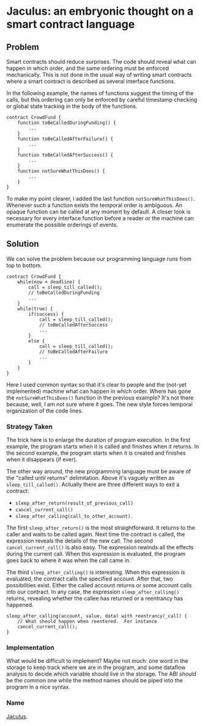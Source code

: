 # Jaculus: an embryonic thought on a smart contract language

## Problem

Smart contracts should reduce surprises.
The code should reveal what can happen in which order, and the same
ordering must be enforced mechanically.  This is not done in the usual
way of writing smart contracts where a smart contract is described as
several interface functions.

In the following example, the names of functions suggest the timing of
the calls, but this ordering can only be enforced by careful timestamp
checking or global state tracking in the body of the functions.
```
contract CrowdFund {
	function toBeCalledDuringFunding() {
		...
	}
	function toBeCalledAfterFailure() {
		...
	}
	function toBeCalledAfterSuccess() {
		...
	}
	function notSureWhatThisDoes() {
		...
	}
}
```
To make my point clearer, I added the last function
`notSureWhatThisDoes()`.  Whenever such a function exists the
temporal order is ambiguous. An opaque function can be called
at any moment by default.  A closer look is necessary for every
interface function before a reader or the machine can enumerate
the possible orderings of events.

## Solution

We can solve the problem because our programming language runs from
top to bottom.

```
contract CrowdFund {
	while(now < deadline) {
		call = sleep_till_called();
		// toBeCalledDuringFunding
		...
	}
	while(true) {
		if(success) {
			call = sleep_till_called();
			// toBeCalledAfterSuccess
			...
		}
		else {
			call = sleep_till_called();
			// toBeCalledAfterFailure
			...
		}
	}
}
```
Here I used common syntax so that it's clear to people and the
(not-yet implemented) machine what can happen in which order.
Where has gone the `notSureWhatThisDoes()` function in the previous
example?  It's not there because, well, I am not sure where it goes.
The new style forces temporal organization of the code lines.

### Strategy Taken

The trick here is to enlarge the duration of program execution.  In the
first example, the program starts when it is called and finishes when
it returns.  In the second example, the program starts when it is
created and finishes when it disappears (if ever).

The other way around, the new programming language must be aware
of the "called until returns" delimitation.  Above it's vaguely
written as `sleep_till_called()`.  Actually there are three different
ways to exit a contract:
* `sleep_after_return(result_of_previous_call)`
* `cancel_current_call()`
* `sleep_after_calling(call_to_other_account)`.

The first `sleep_after_return()` is the most straightforward.  It
returns to the caller and waits to be called again.  Next time the
contract is called, the expression reveals the details of the new
call.  The second `cancel_current_call()` is also easy.  The
expression rewinds all the effects during the current call.  When this
expression is evaluated, the program goes back to where it was when
the call came in.

The third `sleep_after_calling()` is interesting.  When this expression
is evaluated, the contract calls the specified account.  After that,
two possibilities exist.  Either the called account returns or some
account calls into our contract.  In any case, the expression
`sleep_after_calling()` returns, revealing whether the callee has
returned or a reentrancy has happened.

```
sleep_after_calling(account, value, data) with reentrancy(_call) {
	// What should happen when reentered.  For instance
	cancel_current_call();
}
```

### Implementation

What would be difficult to implement?  Maybe not much: one word in
the storage to keep track where we are in the program, and some
dataflow analysis to decide which variable should live in the storage.
The ABI should be the common one while the method names should be
piped into the program in a nice syntax.

### Name

[Jaculus](https://en.wikipedia.org/wiki/Jaculus).
